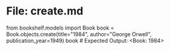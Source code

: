 # File: create.md

from bookshelf.models import Book
book = Book.objects.create(title="1984", author="George Orwell", publication_year=1949)
book  # Expected Output: <Book: 1984>
